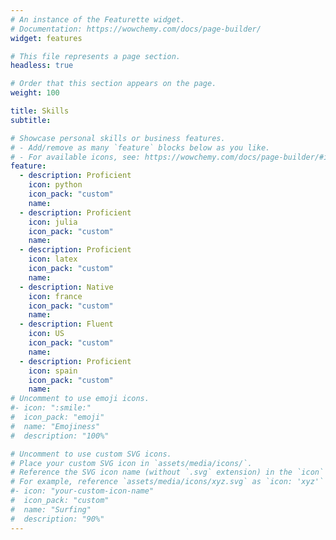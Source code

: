 ```yaml
---
# An instance of the Featurette widget.
# Documentation: https://wowchemy.com/docs/page-builder/
widget: features

# This file represents a page section.
headless: true

# Order that this section appears on the page.
weight: 100

title: Skills
subtitle:

# Showcase personal skills or business features.
# - Add/remove as many `feature` blocks below as you like.
# - For available icons, see: https://wowchemy.com/docs/page-builder/#icons
feature:
  - description: Proficient
    icon: python
    icon_pack: "custom"
    name:
  - description: Proficient
    icon: julia
    icon_pack: "custom"
    name:
  - description: Proficient
    icon: latex
    icon_pack: "custom"
    name:
  - description: Native
    icon: france
    icon_pack: "custom"
    name:
  - description: Fluent
    icon: US
    icon_pack: "custom"
    name:
  - description: Proficient
    icon: spain
    icon_pack: "custom"
    name:
# Uncomment to use emoji icons.
#- icon: ":smile:"
#  icon_pack: "emoji"
#  name: "Emojiness"
#  description: "100%"

# Uncomment to use custom SVG icons.
# Place your custom SVG icon in `assets/media/icons/`.
# Reference the SVG icon name (without `.svg` extension) in the `icon` field.
# For example, reference `assets/media/icons/xyz.svg` as `icon: 'xyz'`
#- icon: "your-custom-icon-name"
#  icon_pack: "custom"
#  name: "Surfing"
#  description: "90%"
---
```

